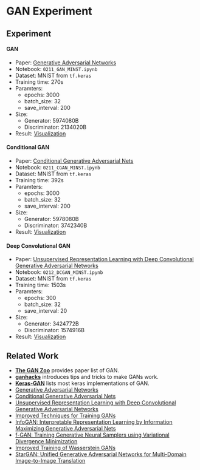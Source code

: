 # GAN Experiment

## Experiment

#### GAN 
- Paper: [Generative Adversarial Networks](https://arxiv.org/abs/1406.2661)
- Notebook: `0211_GAN_MINST.ipynb`
- Dataset: MNIST from `tf.keras`
- Training time: 270s
- Paramters:
    + epochs: 3000
    + batch_size: 32
    + save_interval: 200
- Size:
    + Generator: 5974080B
    + Discriminator: 2134020B
- Result: [Visualization](https://sysu-zjw.github.io/GAN-Experiment/html/0211_GAN_MNIST/)


#### Conditional GAN
- Paper: [Conditional Generative Adversarial Nets](https://arxiv.org/abs/1411.1784)
- Notebook: `0211_CGAN_MINST.ipynb`
- Dataset: MNIST from `tf.keras`
- Training time: 392s
- Paramters:
    + epochs: 3000
    + batch_size: 32
    + save_interval: 200
- Size:
    + Generator: 5978080B
    + Discriminator: 3742340B
- Result: [Visualization](https://sysu-zjw.github.io/GAN-Experiment/html/0211_CGAN_MNIST/)


#### Deep Convolutional GAN 
- Paper: [Unsupervised Representation Learning with Deep Convolutional Generative Adversarial Networks](https://arxiv.org/abs/1511.06434)
- Notebook: `0212_DCGAN_MINST.ipynb`
- Dataset: MNIST from `tf.keras`
- Training time: 1503s
- Paramters:
    + epochs: 300
    + batch_size: 32
    + save_interval: 20
- Size:
    + Generator: 3424772B
    + Discriminator: 1574916B
- Result: [Visualization](https://sysu-zjw.github.io/GAN-Experiment/html/0212_DCGAN_MNIST/)








## Related Work
- [**The GAN Zoo**](https://github.com/hindupuravinash/the-gan-zoo) provides paper list of GAN.
- [**ganhacks**](https://github.com/soumith/ganhacks) introduces tips and tricks to make GANs work.
- [**Keras-GAN**](https://github.com/eriklindernoren/Keras-GAN) lists most keras implementations of GAN.
- [Generative Adversarial Networks](https://arxiv.org/abs/1406.2661)
- [Conditional Generative Adversarial Nets](https://arxiv.org/abs/1411.1784)
- [Unsupervised Representation Learning with Deep Convolutional Generative Adversarial Networks](https://arxiv.org/abs/1511.06434)
- [Improved Techniques for Training GANs](http://papers.nips.cc/paper/6125-improved-techniques-for-training-gans.pdf)
- [InfoGAN: Interpretable Representation Learning by Information Maximizing Generative Adversarial Nets](http://papers.nips.cc/paper/6399-infogan-interpretable-representation-learning-by-information-maximizing-generative-adversarial-nets.pdf)
- [f-GAN: Training Generative Neural Samplers using Variational Divergence Minimization](http://papers.nips.cc/paper/6066-f-gan-training-generative-neural-samplers-using-variational-divergence-minimization.pdf)
- [Improved Training of Wasserstein GANs](http://papers.nips.cc/paper/7159-improved-training-of-wasserstein-gans.pdf)
- [StarGAN: Unified Generative Adversarial Networks for Multi-Domain Image-to-Image Translation](http://openaccess.thecvf.com/content_cvpr_2018/papers/Choi_StarGAN_Unified_Generative_CVPR_2018_paper.pdf)